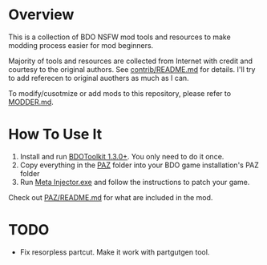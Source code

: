 # Overview

This is a collection of BDO NSFW mod tools and resources to make modding process easier for mod beginners.

Majority of tools and resources are collected from Internet with credit and courtesy to the original authors. See [contrib/README.md](contrib/README.md) for details. I'll try to add referecen to original auothers as much as I can.

To modify/cusotmize or add mods to this repository, please refer to [MODDER.md](MODDER.md).

# How To Use It

1. Install and run [BDOToolkit 1.3.0+](https://www.undertow.club/downloads/bdo-toolkit.4365/). You only need to do it once.
2. Copy everything in the [PAZ](PAZ) folder into your BDO game installation's PAZ folder
3. Run [Meta Injector.exe](PAZ/Meta%20Injector.exe) and follow the instructions to patch your game.

Check out [PAZ/README.md](PAZ/README.md) for what are included in the mod.

# TODO

- Fix resorpless partcut. Make it work with partgutgen tool.
